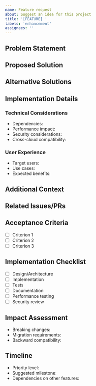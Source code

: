 ```yaml
---
name: Feature request
about: Suggest an idea for this project
title: '[FEATURE] '
labels: 'enhancement'
assignees: ''
---
```


## Problem Statement
<!-- A clear and concise description of what problem this feature would solve. For example: I'm always frustrated when [...] -->

## Proposed Solution
<!-- A clear and concise description of what you want to happen -->

## Alternative Solutions
<!-- A clear and concise description of any alternative solutions or features you've considered -->

## Implementation Details
<!-- Optional: If you have specific ideas about how to implement this feature -->

### Technical Considerations
<!-- Any technical aspects that should be considered -->
- Dependencies:
- Performance impact:
- Security considerations:
- Cross-cloud compatibility:

### User Experience
<!-- How would this feature improve the user experience? -->
- Target users:
- Use cases:
- Expected benefits:

## Additional Context
<!-- Add any other context, screenshots, or examples about the feature request here -->

## Related Issues/PRs
<!-- Link any related issues or pull requests -->

## Acceptance Criteria
<!-- What specific criteria should be met for this feature to be considered complete? -->
- [ ] Criterion 1
- [ ] Criterion 2
- [ ] Criterion 3

## Implementation Checklist
<!-- Optional: Suggested steps for implementing this feature -->
- [ ] Design/Architecture
- [ ] Implementation
- [ ] Tests
- [ ] Documentation
- [ ] Performance testing
- [ ] Security review

## Impact Assessment
<!-- How would this feature impact existing functionality? -->
- Breaking changes:
- Migration requirements:
- Backward compatibility:

## Timeline
<!-- Optional: Suggested timeline or urgency for this feature -->
- Priority level:
- Suggested milestone:
- Dependencies on other features:
